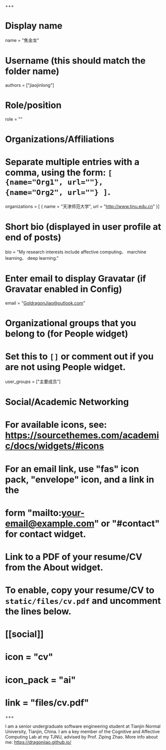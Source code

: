 +++

# Display name

name = "焦金龙"

# Username (this should match the folder name)

authors = ["jiaojinlong"]

# Role/position

role = ""

# Organizations/Affiliations

#   Separate multiple entries with a comma, using the form: `[ {name="Org1", url=""}, {name="Org2", url=""} ]`.

organizations = [ { name = "天津师范大学", url = "http://www.tjnu.edu.cn" }]

# Short bio (displayed in user profile at end of posts)

bio = "My research interests include affective computing、 marchine learning、 deep learning."

# Enter email to display Gravatar (if Gravatar enabled in Config)

email = "GoldragonJiao@outlook.com"

# Organizational groups that you belong to (for People widget)

#   Set this to `[]` or comment out if you are not using People widget.

user_groups = ["主要成员"]

# Social/Academic Networking

# For available icons, see: https://sourcethemes.com/academic/docs/widgets/#icons

#   For an email link, use "fas" icon pack, "envelope" icon, and a link in the

#   form "mailto:your-email@example.com" or "#contact" for contact widget.

# Link to a PDF of your resume/CV from the About widget.

# To enable, copy your resume/CV to `static/files/cv.pdf` and uncomment the lines below.

# [[social]]

#   icon = "cv"

#   icon_pack = "ai"

#   link = "files/cv.pdf"

+++

I am a senior undergraduate software engineering student at Tianjin Normal University, Tianjin, China. I am a key member of the Cognitive and Affective Computing Lab at my TJNU, advised by Prof. Ziping Zhao.
More info about me: https://dragonjiao.github.io/